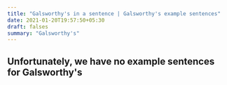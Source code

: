 ```yaml
---
title: "Galsworthy's in a sentence | Galsworthy's example sentences"
date: 2021-01-20T19:57:50+05:30
draft: falses
summary: "Galsworthy's"
---
```

## Unfortunately, we have no example sentences for Galsworthy's                 
